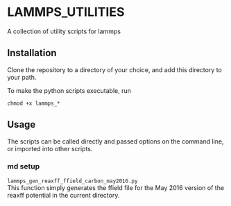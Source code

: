 # LAMMPS_UTILITIES
A collection of utility scripts for lammps

## Installation

Clone the repository to a directory of your choice, and add this directory to your path.

To make the python scripts executable, run

`chmod +x lammps_*`


## Usage

The scripts can be called directly and passed options on the command line, or imported into other scripts.

### md setup

`lammps_gen_reaxff_ffield_carbon_may2016.py`  
This function simply generates the ffield file for the May 2016 version of the reaxff potential in the current directory.


